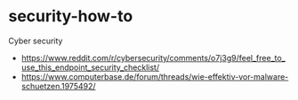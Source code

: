 # security-how-to
Cyber security

- https://www.reddit.com/r/cybersecurity/comments/o7j3g9/feel_free_to_use_this_endpoint_security_checklist/
- https://www.computerbase.de/forum/threads/wie-effektiv-vor-malware-schuetzen.1975492/
